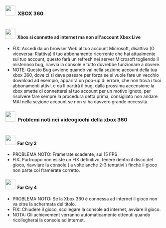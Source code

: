### <img src="https://external-content.duckduckgo.com/iu/?u=https%3A%2F%2Fstatic.vecteezy.com%2Fsystem%2Fresources%2Fpreviews%2F022%2F100%2F288%2Fnon_2x%2Fxbox-logo-free-png.png&f=1&nofb=1&ipt=f22665363672c5bb1c22a436e4eeee4d6d42999eeb2324351963a02577e5291c" width="32"></img>&nbsp; XBOX 360 
#
#### <img src="https://external-content.duckduckgo.com/iu/?u=https%3A%2F%2Fpngimg.com%2Fuploads%2Fwifi%2Fwifi_PNG62360.png&f=1&nofb=1&ipt=e41ed5f24dc32ea1fc1e9b06e06c57a42812f42a00713bcb20ab7e9418ab8fb6" width="32"></img>&nbsp; Xbox si connette ad internet ma non all'account Xbox Live
- FIX: Accedi da un browser Web al tuo account Microsoft, disattiva (O viceversa: Riattiva) il tuo abbonamento ricorrente che hai attualmente sul tuo account, questo farà un refresh nei server Microsoft togliendo il misterioso bug, riavvia la console e tutto dovrebbe funzionare a dovere.
- NOTE: Questo Bug avviene quando vai nella sezione account della tua xbox 360, dove ci si deve passare per forza se si vuole fare un vecchio download ad esempio, apparirà un pop-up di errore, che non trova i tuoi abbonamenti attivi, e da lì partirà il bug, dalla prossima accensione la xbox smette di connettersi al tuo account per un motivo ignoto, per risolvere fare sempre la procedura detta prima, consigliato non andare MAI nella sezione account se non si ha davvero grande necessità.

### <img src="https://external-content.duckduckgo.com/iu/?u=https%3A%2F%2Fstatic.vecteezy.com%2Fsystem%2Fresources%2Fpreviews%2F022%2F100%2F288%2Fnon_2x%2Fxbox-logo-free-png.png&f=1&nofb=1&ipt=f22665363672c5bb1c22a436e4eeee4d6d42999eeb2324351963a02577e5291c" width="32"></img>&nbsp; Problemi noti nei videogiochi della xbox 360
#
#### <img src= "https://external-content.duckduckgo.com/iu/?u=https%3A%2F%2Fcdn2.steamgriddb.com%2Ffile%2Fsgdb-cdn%2Ficon_thumb%2F83d204b6f3a66ea5022d0c46b03e2d2a.png&f=1&nofb=1&ipt=73e99830f283600791bec78781d0602651713db8cd83cc3f49d1364c031547fc" width="32"></img>&nbsp; Far Cry 2
- PROBLEMA NOTO: Framerate scadente, sui 15 FPS
- FIX: Purtroppo non esiste un FIX definitivo, tenere dentro il disco del gioco, riavviare la console ( a volte anche 2-3 tentativi ) finchè il gioco non parte col framerate corretto.


#### <img src= "https://external-content.duckduckgo.com/iu/?u=https%3A%2F%2Fimages-wixmp-ed30a86b8c4ca887773594c2.wixmp.com%2Fi%2Fe87d432c-0c31-4673-912d-407d8ee09362%2Fdfvasgk-a4f7506a-d0ab-4107-81c8-928ff35f9f34.png&f=1&nofb=1&ipt=1e231eb6785608253a847cd46cb7b5b1404eb9550989f8f8d96d6d604d4717f3" width="32"></img>&nbsp; Far Cry 4
- PROBLEMA NOTO: Se la Xbox 360 è connessa ad internet il gioco non va oltre la schermata del titolo.
- FIX: Chiudere il gioco, scollegare la console ad internet, avviare il gioco. 
- NOTA: Gli achievement verranno automaticamente ottenuti quando ricollegherai la console ad internet.

